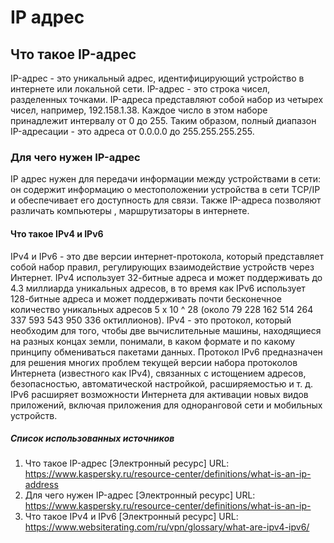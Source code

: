  # IP адрес 

## Что такое IP-адрес

IP-адрес - это уникальный адрес, идентифицирующий устройство в интернете или локальной сети.
IP-адрес - это строка чисел, разделенных точками.
IP-адреса представляют собой набор из четырех чисел, например, 192.158.1.38.
Каждое число в этом наборе принадлежит интервалу от 0 до 255.
Таким образом, полный диапазон IP-адресации - это адреса от 0.0.0.0 до 255.255.255.255.

### Для чего нужен IP-адрес

IP адрес нужен для передачи информации между устройствами в сети:
он содержит информацию о местоположении устройства в сети TCP/IP
и обеспечивает его доступность для связи.
Также IP-адреса позволяют различать компьютеры , маршрутизаторы в интернете.

#### Что такое IPv4 и IPv6 

IPv4 и IPv6 - это две версии интернет-протокола, который представляет собой набор правил,
регулирующих взаимодействие устройств через Интернет.
IPv4 использует 32-битные адреса и может поддерживать до 4.3 миллиарда уникальных адресов,
в то время как IPv6 использует 128-битные адреса
и может поддерживать почти бесконечное количество уникальных адресов
5 x 10 ^ 28 (около 79 228 162 514 264 337 593 543 950 336 октиллионов).
IPv4 - это протокол, который необходим для того, чтобы две вычислительные машины,
находящиеся на разных концах земли, понимали,
в каком формате и по какому принципу обмениваться пакетами данных.
Протокол IPv6 предназначен для решения многих проблем текущей версии набора протоколов Интернета
(известного как IPv4), связанных с истощением адресов, безопасностью,
автоматической настройкой, расширяемостью и т. д.
IPv6 расширяет возможности Интернета для активации новых видов приложений, 
включая приложения для одноранговой сети и мобильных устройств.

##### Список использованных источников

1. Что такое IP-адрес
[Электронный ресурс] URL:
https://www.kaspersky.ru/resource-center/definitions/what-is-an-ip-address
2. Для чего нужен IP-адрес
[Электронный ресурс] URL:
https://www.kaspersky.ru/resource-center/definitions/what-is-an-ip-
3. Что такое IPv4 и IPv6
[Электронный ресурс] URL:
https://www.websiterating.com/ru/vpn/glossary/what-are-ipv4-ipv6/

